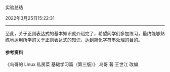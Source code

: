 实验总结

2022年3月25日15:22:31

---

至此，关于正则表达式的基本知识就介绍完了，希望同学们多加练习，最终能够熟练地运用所学的关于正则表达式的知识，达到简化字符串处理的目的。

#### 参考资料

《鸟哥的 Linux 私房菜 基础学习篇（第三版）》 鸟哥 著 王世江 改编